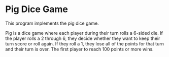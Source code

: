 # Pig Dice Game
This program implements the pig dice game. 

Pig is a dice game where each player during their turn rolls a 6-sided die. If the player rolls a 2 through 6, they decide whether they want to keep their turn score or roll again. If they roll a 1, they lose all of the points for that turn and their turn is over.
The first player to reach 100 points or more wins.
